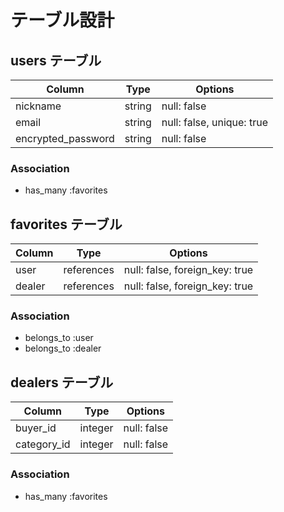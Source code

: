 # テーブル設計

## users テーブル

| Column             | Type   | Options                     |
| ------------------ | ------ | --------------------------- |
| nickname           | string | null: false                 |
| email              | string | null: false, unique: true   |
| encrypted_password | string | null: false                 |

### Association

- has_many :favorites

## favorites テーブル

| Column             | Type       | Options                         |
| ------------------ | ---------- | ------------------------------- |
| user               | references | null: false, foreign_key: true  |
| dealer             | references | null: false, foreign_key: true  |

### Association

- belongs_to :user
- belongs_to :dealer

## dealers テーブル

| Column             | Type       | Options                     |
| ------------------ | ---------- | --------------------------- |
| buyer_id           | integer    | null: false                 |
| category_id        | integer    | null: false                 |

### Association

- has_many :favorites